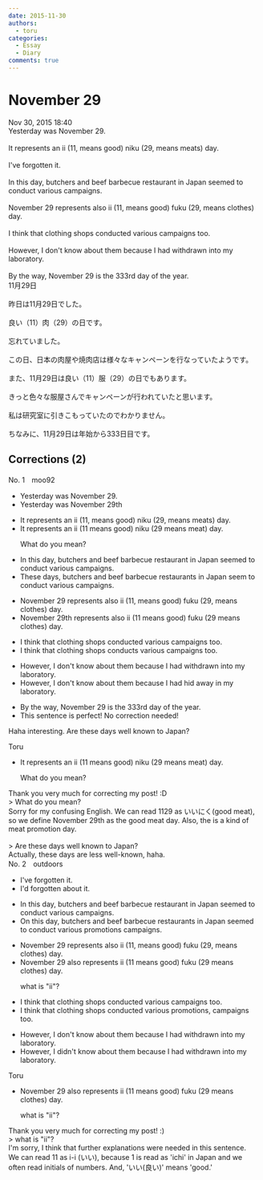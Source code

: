 ```yaml
---
date: 2015-11-30
authors:
  - toru
categories:
  - Essay
  - Diary
comments: true
---
```


# November 29
<div class="date">Nov 30, 2015 18:40</div>
<div id="post"><div id="body_show_ori">
Yesterday was November 29.<br/><br/>It represents an ii (11, means good) niku (29, means meats) day.<br/><br/>I've forgotten it.<br/><br/>In this day, butchers and beef barbecue restaurant in Japan seemed to conduct various campaigns.<br/><br/>November 29 represents also ii (11, means good) fuku (29, means clothes) day.<br/><br/>I think that clothing shops conducted various campaigns too.<br/><br/>However, I don't know about them because I had withdrawn into my laboratory.<br/><br/>By the way, November 29 is the 333rd day of the year.
</div></div>

<!-- more -->

<div id="post_ja"><div id="body_show_mo">
11月29日<br/><br/>昨日は11月29日でした。<br/><br/>良い（11）肉（29）の日です。<br/><br/>忘れていました。<br/><br/>この日、日本の肉屋や焼肉店は様々なキャンペーンを行なっていたようです。<br/><br/>また、11月29日は良い（11）服（29）の日でもあります。<br/><br/>きっと色々な服屋さんでキャンペーンが行われていたと思います。<br/><br/>私は研究室に引きこもっていたのでわかりません。<br/><br/>ちなみに、11月29日は年始から333日目です。
</div></div>

## Corrections (2)
<div id="block"><div class="first_name"> No. 1　<span class="just_name">moo92</span></div><div id="block2">
<ul class="correction_field">
<li class="incorrect">Yesterday was November 29.</li>
<li class="corrected correct">
Yesterday was November <span class="f_blue">29th</span>
</li>
</ul>
<ul class="correction_field">
<li class="incorrect">It represents an ii (11, means good) niku (29, means meats) day.</li>
<li class="corrected correct">
It represents an ii (<span class="f_blue">11 means good</span>) niku (<span class="f_blue">29 means meat</span>) day.
<p class="correction_comment">What do you mean?</p>
</li>
</ul>
<ul class="correction_field">
<li class="incorrect">In this day, butchers and beef barbecue restaurant in Japan seemed to conduct various campaigns.</li>
<li class="corrected correct">
<span class="f_blue">These days</span>, butchers and beef barbecue <span class="f_blue">restaurants </span>in Japan <span class="f_blue">seem </span>to conduct various campaigns.
</li>
</ul>
<ul class="correction_field">
<li class="incorrect">November 29 represents also ii (11, means good) fuku (29, means clothes) day.</li>
<li class="corrected correct">
November 29th represents also ii (11 means good) fuku (29 means clothes) day.
</li>
</ul>
<ul class="correction_field">
<li class="incorrect">I think that clothing shops conducted various campaigns too.</li>
<li class="corrected correct">
I think that clothing shops <span class="f_blue">conducts </span>various campaigns too.
</li>
</ul>
<ul class="correction_field">
<li class="incorrect">However, I don't know about them because I had withdrawn into my laboratory.</li>
<li class="corrected correct">
However, I don't know about them because I had<span class="f_blue"> hid away in </span>my laboratory.
</li>
</ul>
<ul class="correction_field">
<li class="incorrect">By the way, November 29 is the 333rd day of the year.</li>
<li class="corrected perfect">This sentence is perfect! No correction needed!</li>
</ul>
<p class="comment_small">
 Haha interesting. Are these days well known to Japan?
</p>

</div><div class="name"><span class="just_name">Toru</span><br><div class="quote_field"><ul class="correction_field">
<li class="corrected correct">
It represents an ii (<span class="f_blue">11 means good</span>) niku (<span class="f_blue">29 means meat</span>) day.
<p class="correction_comment">
What do you mean?
</p>
</li>
</ul></div>
Thank you very much for correcting my post! :D<br/>&gt; What do you mean?<br/>Sorry for my confusing English. We can read 1129 as いいにく(good meat), so we define November 29th as the good meat day. Also, the is a kind of meat promotion day.<br/><br/>&gt; Are these days well known to Japan?<br/>Actually, these days are less well-known, haha.
</div>
</div>
<div id="block"><div class="first_name"> No. 2　<span class="just_name">outdoors</span></div><div id="block2">
<ul class="correction_field">
<li class="incorrect">I've forgotten it.</li>
<li class="corrected correct">
I'<span class="f_red">d</span> forgotten <span class="f_blue">about</span> it.
</li>
</ul>
<ul class="correction_field">
<li class="incorrect">In this day, butchers and beef barbecue restaurant in Japan seemed to conduct various campaigns.</li>
<li class="corrected correct">
<span class="f_red">O</span>n this day, butchers and beef barbecue <span class="f_blue">restaurants </span>in Japan seem<span class="sline">ed</span> to conduct various <span class="f_blue">promotio</span><span class="f_blue">ns</span> <span class="sline">campaigns</span>.
</li>
</ul>
<ul class="correction_field">
<li class="incorrect">November 29 represents also ii (11, means good) fuku (29, means clothes) day.</li>
<li class="corrected correct">
November 29 also represents ii (11 means good) fuku (29 means clothes) day.
<p class="correction_comment">what is "ii"?</p>
</li>
</ul>
<ul class="correction_field">
<li class="incorrect">I think that clothing shops conducted various campaigns too.</li>
<li class="corrected correct">
I think that clothing shops conducted various <span class="f_blue">promotions,</span> <span class="sline">campaigns</span> too.
</li>
</ul>
<ul class="correction_field">
<li class="incorrect">However, I don't know about them because I had withdrawn into my laboratory.</li>
<li class="corrected correct">
However, I d<span class="f_blue">id</span>n't know about them because I had withdrawn into my laboratory.
</li>
</ul>
</div><div class="name"><span class="just_name">Toru</span><br><div class="quote_field"><ul class="correction_field">
<li class="corrected correct">
November 29 also represents ii (11 means good) fuku (29 means clothes) day.
<p class="correction_comment">
what is "ii"?
</p>
</li>
</ul></div>
Thank you very much for correcting my post! :)<br/>&gt; what is "ii"?<br/>I'm sorry, I think that further explanations were needed in this sentence.<br/>We can read 11 as i-i (いい), because 1 is read as 'ichi' in Japan and we often read initials of numbers. And, 'いい(良い)' means 'good.' 
</div>
</div>
